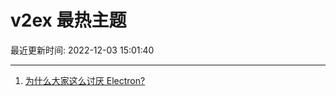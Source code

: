 # v2ex 最热主题

最近更新时间: 2022-12-03 15:01:40

--- 
1. [为什么大家这么讨厌 Electron?](https://www.v2ex.com/t/899773) 
